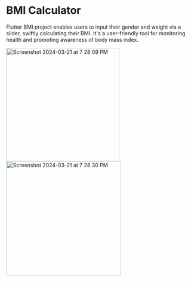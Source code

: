 # BMI Calculator

Flutter BMI project enables users to input their gender and weight via a slider, swiftly calculating their BMI. It's a user-friendly tool for monitoring health and promoting awareness of body mass index.


<img width="303" alt="Screenshot 2024-03-21 at 7 28 09 PM" src="https://github.com/gulfam-dev/bmi_calculator_flutter/assets/146335824/3e6f5d62-3962-4910-9145-fa3c12489cc1">
<img width="307" alt="Screenshot 2024-03-21 at 7 28 30 PM" src="https://github.com/gulfam-dev/bmi_calculator_flutter/assets/146335824/131de99d-b8dc-47f7-b760-d5c82558c678">
